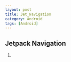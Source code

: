 ```yaml
---
layout: post
title: Jet_Navigation
category: Android
tags: [Android]
---
```


## Jetpack Navigation

1. 


